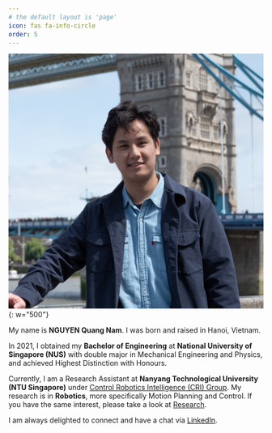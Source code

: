 ```yaml
---
# the default layout is 'page'
icon: fas fa-info-circle
order: 5
---
```


![img-description](/figs/avatar.jpg){: w="500"}

My name is **NGUYEN Quang Nam**. I was born and raised in Hanoi, Vietnam.

In 2021, I obtained my **Bachelor of Engineering** at **National University of Singapore (NUS)** 
with double major in Mechanical Engineering and Physics, and achieved Highest Distinction with Honours.

Currently, I am a Research Assistant at **Nanyang Technological University (NTU Singapore)** 
under [Control Robotics Intelligence (CRI) Group](https://personal.ntu.edu.sg/cuong/). 
My research is in **Robotics**, more specifically Motion Planning and Control. 
If you have the same interest, please take a look at [Research](https://quangnamng.github.io/research/).

I am always delighted to connect and have a chat via [LinkedIn](https://www.linkedin.com/in/nguyen-quang-nam/).
